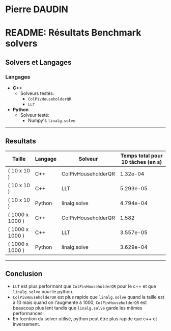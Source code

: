 # Pierre DAUDIN
# README: Résultats Benchmark solvers

## Solvers et Langages

### Langages
- **C++**
  - Solveurs testés:
    - `ColPivHouseholderQR`
    - `LLT`
- **Python**
  - Solveur testé:
    - Numpy's `linalg.solve`

---

## Resultats

| Taille | Langage | Solveur                  |  Temps total pour 10 tâches (en s) |
|-------------|----------|-------------------------|------------------|
| \( 10 	x 10 \) | C++      | ColPivHouseholderQR      | 1.32e-04       |
| \( 10 	x 10 \) | C++      | LLT                     | 5.293e-05       |
| \( 10 	x 10 \) | Python   | linalg.solve            | 4.794e-04       |
| \( 1000 	x 1000 \) | C++      | ColPivHouseholderQR      | 1.582          |
| \( 1000 	x 1000 \) | C++      | LLT                     | 3.557e-05          |
| \( 1000 	x 1000 \) | Python   | linalg.solve            | 3.629e-04          |

---

## Conclusion
- `LLT` est plus performant que `ColPivHouseholderQR` pour le c++ et que `linalg.solve` pour le python.
- `ColPivHouseholderQR` est plus rapide que `linalg.solve` quand la taille est à 10 mais quand on l'augmente à 1000, `ColPivHouseholderQR` est beaucoup plus lent tandis que `linalg.solve` garde les mêmes performances.
- En focntion du solver utilisé, python peut être plus rapide que c++ et inversement.
